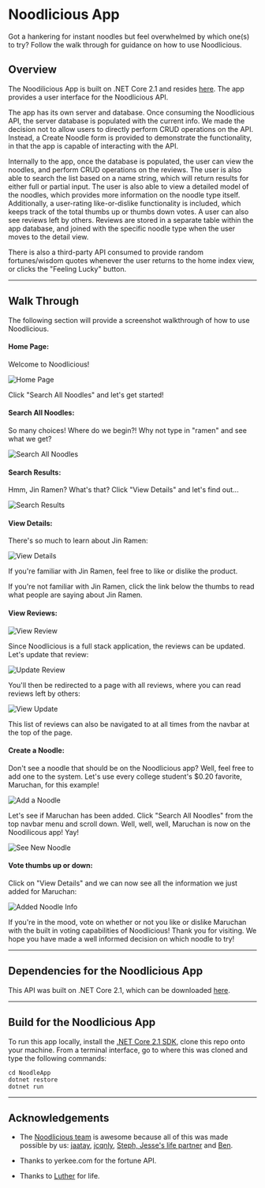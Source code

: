 # Noodlicious App
Got a hankering for instant noodles but feel overwhelmed by which one(s) to try?
Follow the walk through for guidance on how to use Noodlicious.

## Overview
The Noodilicious App is built on .NET Core 2.1 and resides [here](http://noodlicio.us/).
The app provides a user interface for the Noodlicious API.  

The app has its own server and database. Once consuming the Noodlicious API, the server database is populated with the current info. We made the decision not to allow users to directly perform CRUD operations on the API. Instead, a Create Noodle form is provided to demonstrate the functionality, in that the app is capable of interacting with the API. 

Internally to the app, once the database is populated, the user can view the noodles, and perform CRUD operations on the reviews. The user is also able to search the list based on a name string, which will return results for either full or partial input. The user is also able to view a detailed model of the noodles, which provides more information on the noodle type itself.  Additionally, a user-rating like-or-dislike functionality is included, which keeps track of the total thumbs up or thumbs down votes. A user can also see reviews left by others. Reviews are stored in a separate table within the app database, and joined with the specific noodle type when the user moves to the detail view.

There is also a third-party API consumed to provide random fortunes/wisdom quotes whenever the user returns to the home index view, or clicks the "Feeling Lucky" button.

---
## Walk Through

The following section will provide a screenshot walkthrough of how to use Noodlicious.

#### Home Page:

Welcome to Noodlicious!

![Home Page](/Assets/landingPage.png)

Click "Search All Noodles" and let's get started!

#### Search All Noodles:

So many choices!  Where do we begin?!  Why not type in "ramen" and see what we get?

![Search All Noodles](/Assets/search.png)

#### Search Results:

Hmm, Jin Ramen?  What's that?  Click "View Details" and let's find out...

![Search Results](/Assets/searchResults.png)

#### View Details:

There's so much to learn about Jin Ramen:

![View Details](/Assets/viewDetails.png)

If you're familiar with Jin Ramen, feel free to like or dislike the product.

If you're not familiar with Jin Ramen, click the link below the thumbs to read what people are saying about Jin Ramen.

#### View Reviews:

![View Review](/Assets/viewReviews.png)

Since Noodlicious is a full stack application, the reviews can be updated.  Let's update that review:

![Update Review](/Assets/updateReview.png)

You'll then be redirected to a page with all reviews, where you can read reviews left by others:

![View Update](/Assets/viewUpdate.png)

This list of reviews can also be navigated to at all times from the navbar at the top of the page.

#### Create a Noodle:

Don't see a noodle that should be on the Noodlicious app?  Well, feel free to add one to the system.  Let's use every college student's $0.20 favorite, Maruchan, for this example!

![Add a Noodle](/Assets/createNoodleInfo.png)

Let's see if Maruchan has been added.  Click "Search All Noodles" from the top navbar menu and scroll down.  Well, well, well, Maruchan is now on the Noodilicous app!  Yay!

![See New Noodle](/Assets/addedNoodle.png)

#### Vote thumbs up or down:

Click on "View Details" and we can now see all the information we just added for Maruchan:

![Added Noodle Info](/Assets/addedNoodleInfo.png)

If you're in the mood, vote on whether or not you like or dislike Maruchan with the built in voting capabilities of Noodlicious!  Thank you for visiting.  We hope you have made a well informed decision on which noodle to try!

---
## Dependencies for the Noodlicious App
This API was built on .NET Core 2.1, which can be downloaded [here](https://www.microsoft.com/net/download/macos).

---
## Build for the Noodlicious App
To run this app locally, install the [.NET Core 2.1 SDK](https://www.microsoft.com/net/download/macos), 
clone this repo onto your machine. From a terminal interface, go to where this was 
cloned and type the following commands:

```
cd NoodleApp
dotnet restore
dotnet run
```

---
## Acknowledgements
- The [Noodlicious team](https://github.com/Noodlicious) is awesome because all of this was made possible by us: [jaatay](https://github.com/jaatay), [jcqnly](https://github.com/jcqnly), [Steph, Jesse's life partner](https://github.com/IndigoShock) and [Ben](https://github.com/btaylor93).

- Thanks to yerkee.com for the fortune API.

- Thanks to [Luther](https://github.com/LutherMckeiver) for life.
